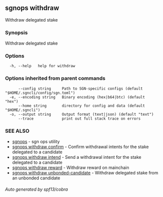 ## sgnops withdraw

Withdraw delegated stake

### Synopsis

Withdraw delegated stake

### Options

```
  -h, --help   help for withdraw
```

### Options inherited from parent commands

```
      --config string     Path to SGN-specific configs (default "$HOME/.sgncli/config/sgn.toml")
  -e, --encoding string   Binary encoding (hex|b64|btc) (default "hex")
      --home string       directory for config and data (default "$HOME/.sgncli")
  -o, --output string     Output format (text|json) (default "text")
      --trace             print out full stack trace on errors
```

### SEE ALSO

* [sgnops](sgnops.md)	 - sgn ops utility
* [sgnops withdraw confirm](sgnops_withdraw_confirm.md)	 - Confirm withdrawal intents for the stake delegated to a candidate
* [sgnops withdraw intend](sgnops_withdraw_intend.md)	 - Send a withdrawal intent for the stake delegated to a candidate
* [sgnops withdraw reward](sgnops_withdraw_reward.md)	 - Withdraw reward on mainchain
* [sgnops withdraw unbonded-candidate](sgnops_withdraw_unbonded-candidate.md)	 - Withdraw delegated stake from an unbonded candidate

###### Auto generated by spf13/cobra
